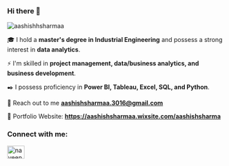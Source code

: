 ### Hi there 👋

<p align="left"> <img src="https://komarev.com/ghpvc/?username=aashishhsharmaa&label=Profile%20views&color=0e75b6&style=flat" alt="aashishhsharmaa" /> </p>

🎓 I hold a **master's degree in Industrial Engineering** and possess a strong interest in **data analytics**.

⚡ I'm skilled in **project management, data/business analytics, and business development**.

✒️ I possess proficiency in **Power BI, Tableau, Excel, SQL, and Python**.

📧 Reach out to me **aashishsharmaa.3016@gmail.com**

📎 Portfolio Website: **https://aashishsharmaa.wixsite.com/aashishsharma**

### Connect with me: 

<p align="left">
<a href="www.linkedin.com/in/aashishsharma30" target="blank"><img align="center" src="https://raw.githubusercontent.com/rahuldkjain/github-profile-readme-generator/master/src/images/icons/Social/linked-in-alt.svg" alt="naveen-s-68a0571b4" height="30" width="40" />

<!-- 
**AashishhSharmaa/AashishhSharmaa** is a ✨ _special_ ✨ repository because its `README.md` (this file) appears on your GitHub profile.

Here are some ideas to get you started:

- 🔭 I hold a master's degree in Industrial Engineering and possess a strong interest in data analytics.
- 🌱 I’m currently learning ...
- 👯 I’m looking to collaborate on ...
- 🤔 I’m looking for help with ...
- 💬 Ask me about ...
- 📫 How to reach me: ...
- 😄 Pronouns: ...
- ⚡ Fun fact: ...
-->
